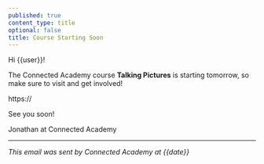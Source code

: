 ```yaml
---
published: true
content_type: title
optional: false
title: Course Starting Soon
---
```

Hi {{user}}!

The Connected Academy course **Talking Pictures** is starting tomorrow, so make sure to visit and get involved!

https://<replacewithyourdomain>

See you soon!

Jonathan at Connected Academy

----
_This email was sent by Connected Academy at {{date}}_
